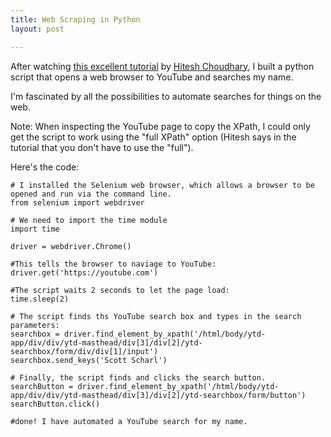 ```yaml
---
title: Web Scraping in Python
layout: post

---
```

After watching [this excellent tutorial](https://www.youtube.com/watch?v=f7LEWxX4AVI) by [Hitesh Choudhary](https://www.linkedin.com/in/hiteshchoudhary/?originalSubdomain=in), I built a python script that opens a web browser to YouTube and searches my name.

I'm fascinated by all the possibilities to automate searches for things on the web.

Note: When inspecting the YouTube page to copy the XPath, I could only get the script to work using the "full XPath" option (Hitesh says in the tutorial that you don't have to use the "full").

Here's the code:
```
# I installed the Selenium web browser, which allows a browser to be opened and run via the command line.
from selenium import webdriver

# We need to import the time module
import time

driver = webdriver.Chrome()

#This tells the browser to naviage to YouTube:
driver.get('https://youtube.com')

#The script waits 2 seconds to let the page load:
time.sleep(2)

# The script finds ths YouTube search box and types in the search parameters:
searchbox = driver.find_element_by_xpath('/html/body/ytd-app/div/div/ytd-masthead/div[3]/div[2]/ytd-searchbox/form/div/div[1]/input')
searchbox.send_keys('Scott Scharl')

# Finally, the script finds and clicks the search button.
searchButton = driver.find_element_by_xpath('/html/body/ytd-app/div/div/ytd-masthead/div[3]/div[2]/ytd-searchbox/form/button')
searchButton.click()

#done! I have automated a YouTube search for my name.
```
